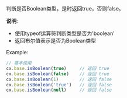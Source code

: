 判断是否Boolean类型，是时返回true，否则false。

**说明**: 
- 使用typeof运算符判断类型是否为'boolean'
- 返回布尔值表示是否为Boolean类型

Example:
```javascript
// 基本使用
cx.base.isBoolean(true)     // 返回 true
cx.base.isBoolean(false)    // 返回 true
cx.base.isBoolean(1)        // 返回 false
cx.base.isBoolean('true')   // 返回 false
cx.base.isBoolean(null)     // 返回 false
```